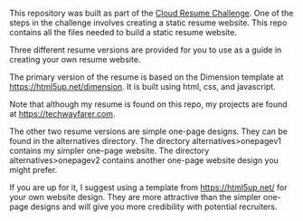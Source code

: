 This repository was built as part of the <a href="https://cloudresumechallenge.dev/">Cloud Resume Challenge</a>. One of the steps in the challenge involves creating a static resume website. This repo contains all the files needed to build a static resume website.

Three different resume versions are provided for you to use as a guide in creating your own resume website.

The primary version of the resume is based on the Dimension template at https://html5up.net/dimension. It is built using html, css, and javascript.

Note that although my resume is found on this repo, my projects are found at https://techwayfarer.com.

The other two resume versions are simple one-page designs. They can be found in the alternatives directory. The directory alternatives>onepagev1 contains my simpler one-page website. The directory alternatives>onepagev2 contains another one-page website design you might prefer.

If you are up for it, I suggest using a template from https://html5up.net/ for your own website design. They are more attractive than the simpler one-page designs and will give you more credibility with potential recruiters.

